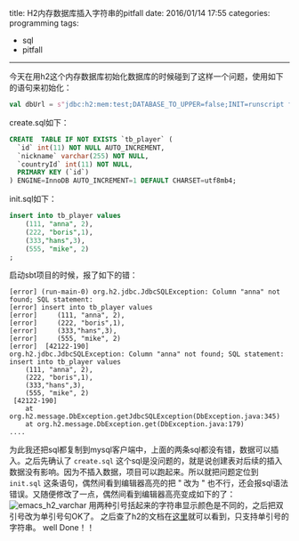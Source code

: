 title: H2内存数据库插入字符串的pitfall
date: 2016/01/14 17:55
categories: programming
tags:
- sql
- pitfall
---

今天在用h2这个内存数据库初始化数据库的时候碰到了这样一个问题，使用如下的语句来初始化：
``` scala
val dbUrl = s"jdbc:h2:mem:test;DATABASE_TO_UPPER=false;INIT=runscript from '${root}/create.sql'\\;runscript from '${root}/init.sql'"
```
create.sql如下：
``` sql
CREATE  TABLE IF NOT EXISTS `tb_player` (
  `id` int(11) NOT NULL AUTO_INCREMENT,
  `nickname` varchar(255) NOT NULL,
  `countryId` int(11) NOT NULL,
  PRIMARY KEY (`id`)
) ENGINE=InnoDB AUTO_INCREMENT=1 DEFAULT CHARSET=utf8mb4;
```
init.sql如下：
``` sql
insert into tb_player values
	(111, "anna", 2),
	(222, "boris",1),
	(333,"hans",3),
	(555, "mike", 2)
;
```
启动sbt项目的时候，报了如下的错：

```
[error] (run-main-0) org.h2.jdbc.JdbcSQLException: Column "anna" not found; SQL statement:
[error] insert into tb_player values
[error] 	(111, "anna", 2),
[error] 	(222, "boris",1),
[error] 	(333,"hans",3),
[error] 	(555, "mike", 2)
[error]  [42122-190]
org.h2.jdbc.JdbcSQLException: Column "anna" not found; SQL statement:
insert into tb_player values
	(111, "anna", 2),
	(222, "boris",1),
	(333,"hans",3),
	(555, "mike", 2)
 [42122-190]
	at org.h2.message.DbException.getJdbcSQLException(DbException.java:345)
	at org.h2.message.DbException.get(DbException.java:179)
....
```
为此我还把sql都复制到mysql客户端中，上面的两条sql都没有错，数据可以插入。之后先确认了 `create.sql` 这个sql是没问题的，就是说创建表对后续的插入数据没有影响。因为不插入数据，项目可以跑起来。所以就把问题定位到 `init.sql` 这条语句，偶然间看到编辑器高亮的把 " 改为 \" 也不行，还会报sql语法错误。又随便修改了一点，偶然间看到编辑器高亮变成如下的了：
![emacs_h2_varchar](/img/emacs_h2_varchar.jpg)
用两种引号括起来的字符串显示颜色是不同的，之后把双引号改为单引号句OK了。
之后查了h2的文档在[这里](http://www.h2database.com/html/datatypes.html#varchar_type)就可以看到，只支持单引号的字符串。 
well Done！！
